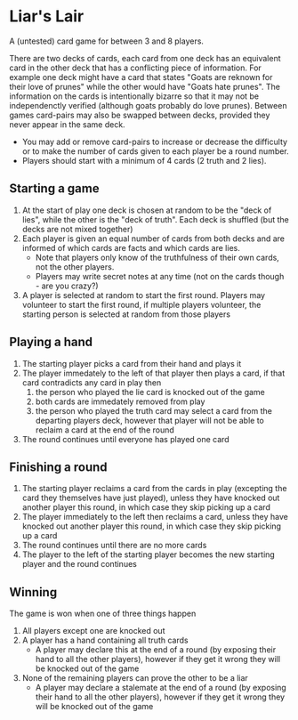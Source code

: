 Liar's Lair
======

A (untested) card game for between 3 and 8 players. 

There are two decks of cards, each card from one deck has an equivalent card in the other deck that has a conflicting piece of information. For example one deck might have a card that states "Goats are reknown for their love of prunes" while the other would have "Goats hate prunes". The information on the cards is intentionally bizarre so that it may not be independenctly verified (although goats probably do love prunes). Between games card-pairs may also be swapped between decks, provided they never appear in the same deck.

* You may add or remove card-pairs to increase or decrease the difficulty or to make the number of cards given to each player be a round number. 
* Players should start with a minimum of 4 cards (2 truth and 2 lies).

## Starting a game

1. At the start of play one deck is chosen at random to be the "deck of lies", while the other is the "deck of truth". Each deck is shuffled (but the decks are not mixed together)
2. Each player is given an equal number of cards from both decks and are informed of which cards are facts and which cards are lies. 
	* Note that players only know of the truthfulness of their own cards, not the other players. 
	* Players may write secret notes at any time (not on the cards though - are you crazy?)
3. A player is selected at random to start the first round. Players may volunteer to start the first round, if multiple players volunteer, the starting person is selected at random from those players

## Playing a hand

1. The starting player picks a card from their hand and plays it
2. The player immedately to the left of that player then plays a card, if that card contradicts any card in play then 
	1. the person who played the lie card is knocked out of the game 
	2. both cards are immedately removed from play
	3. the person who played the truth card may select a card from the departing players deck, however that player will not be able to reclaim a card at the end of the round
3. The round continues until everyone has played one card

## Finishing a round

1. The starting player reclaims a card from the cards in play (excepting the card they themselves have just played), unless they have knocked out another player this round, in which case they skip picking up a card
2. The player immediately to the left then reclaims a card, unless they have knocked out another player this round, in which case they skip picking up a card
3. The round continues until there are no more cards
4. The player to the left of the starting player becomes the new starting player and the round continues

## Winning

The game is won when one of three things happen

1. All players except one are knocked out
2. A player has a hand containing all truth cards
	* A player may declare this at the end of a round (by exposing their hand to all the other players), however if they get it wrong they will be knocked out of the game
3. None of the remaining players can prove the other to be a liar
	* A player may declare a stalemate at the end of a round (by exposing their hand to all the other players), however if they get it wrong they will be knocked out of the game
